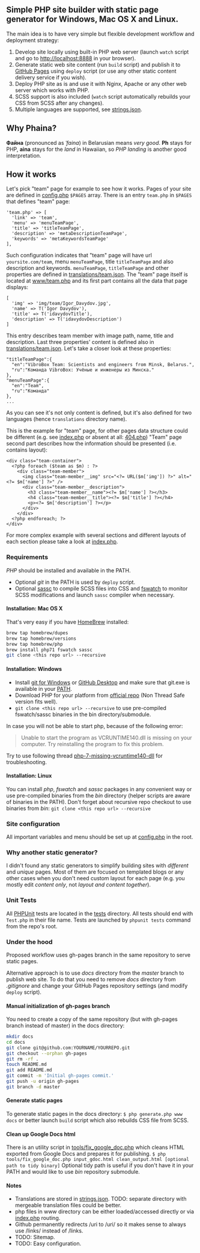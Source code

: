 ## Simple PHP site builder with static page generator for Windows, Mac OS X and Linux.

The main idea is to have very simple but flexible development workflow and deployment strategy:

1. Develop site locally using built-in PHP web server (launch `watch` script and go to <http://localhost:8888> in your browser).
2. Generate static web site content (run `build` script) and publish it to [GitHub Pages](https://pages.github.com/) using `deploy` script (or use any other static content delivery service if you wish).
3. Deploy PHP site as is and use it with Nginx, Apache or any other web server which works with PHP.
4. SCSS support is also included (`watch` script automatically rebuilds your CSS from SCSS after any changes).
5. Multiple languages are supported, see [strings.json](./strings.json).

## Why Phaina?

**Файна** (pronounced as *ˈfaina*) in Belarusian means *very good*. **Ph** stays for PHP, **aina** stays for the *land* in Hawaiian, so *PHP landing* is another good interpretation.

## How it works
Let's pick "team" page for example to see how it works. Pages of your site are defined in [config.php](https://github.com/deathbaba/landing-php/blob/master/config.php) `$PAGES` array. There is an entry `team.php` in `$PAGES` that defines "team" page:

```
'team.php' => [
  'link' => 'team',
  'menu' => 'menuTeamPage',
  'title' => 'titleTeamPage',
  'description' => 'metaDescriptionTeamPage',
  'keywords' => 'metaKeywordsTeamPage'
],
```
Such configuration indicates that "team" page will have url `yoursite.com/team`, menu `menuTeamPage`, title `titleTeamPage` and also description and keywords. `menuTeamPage`, `titleTeamPage` and other properties are defined in [translations/team.json](https://github.com/deathbaba/landing-php/blob/master/translations/team.json).
The "team" page itself is located at [www/team.php](https://github.com/deathbaba/landing-php/blob/master/www/team.php) and its first part contains all the data that page displays:

```
[
  'img' => 'img/team/Igor_Davydov.jpg',
  'name' => T('Igor Davydov'),
  'title' => T('idavydovTitle'),
  'description' => T('idavydovDescription')
]
```
This entry describes team member with image path, name, title and description. Last three properties' content is defined also in [translations/team.json](https://github.com/deathbaba/landing-php/blob/master/translations/team.json). Let's take a closer look at these properties:
```
"titleTeamPage":{
  "en":"VibroBox Team: Scientists and engineers from Minsk, Belarus.",
  "ru":"Команда VibroBox: Учёные и инженеры из Минска."
},
"menuTeamPage":{
  "en":"Team",
  "ru":"Команда"
},
...
```
As you can see it's not only content is defined, but it's also defined for two languages (hence `translations` directory name).

This is the example for "team" page, for other pages data structure could be different (e.g. see [index.php](https://github.com/deathbaba/landing-php/blob/master/www/index.php) or absent at all: [404.php](https://github.com/deathbaba/landing-php/blob/master/www/404.php))
"Team" page second part describes how the information should be presented (i.e. contains layout):

```
<div class="team-container">
  <?php foreach ($team as $m) : ?>
    <div class="team-member">
      <img class="team-member__img" src="<?= URL($m['img']) ?>" alt="<?= $m['name'] ?>" />
      <div class="team-member__description">
        <h3 class="team-member__name"><?= $m['name'] ?></h3>
        <h4 class="team-member__title"><?= $m['title'] ?></h4>
        <p><?= $m['description'] ?></p>
      </div>
    </div>
  <?php endforeach; ?>
</div>
```
For more complex example with several sections and different layouts of each section please take a look at [index.php](https://github.com/deathbaba/landing-php/blob/master/www/index.php).

### Requirements
*PHP* should be installed and available in the PATH.
- Optional *git* in the PATH is used by `deploy` script.
- Optional [sassc](https://github.com/sass/sassc) to compile SCSS files into CSS and [fswatch](http://emcrisostomo.github.io/fswatch/) to monitor SCSS modifications and launch ```sassc``` compiler when necessary.

#### Installation: Mac OS X
That's very easy if you have [HomeBrew](http://brew.sh/) installed:
```bash
brew tap homebrew/dupes
brew tap homebrew/versions
brew tap homebrew/php
brew install php71 fswatch sassc
git clone <this repo url> --recursive
```

#### Installation: Windows
- Install [git for Windows](https://git-scm.com/download/win) or [GitHub Desktop](https://desktop.github.com/) and make sure that git.exe is available in your [PATH](http://stackoverflow.com/questions/31167181/adding-git-to-path-variable-cant-find-github-under-appdata-local).
- Download PHP for your platform from [official repo](http://windows.php.net/download/) (Non Thread Safe version fits well).
- ```git clone <this repo url> --recursive``` to use pre-compiled fswatch/sassc binaries in the bin directory/submodule.

In case you will not be able to start php, because of the following error:
>Unable to start the program as VCRUNTIME140.dll is missing on your computer. Try reinstalling the program to fix this problem.

Try to use following thread [php-7-missing-vcruntime140-dll](http://stackoverflow.com/questions/30811668/php-7-missing-vcruntime140-dll) for troubleshooting.

#### Installation: Linux
You can install *php*, *fswatch* and *sassc* packages in any convenient way or use pre-compiled binaries from the *bin* directory (helper scripts are aware of binaries in the PATH). Don't forget about recursive repo checkout to use binaries from *bin*: ```git clone <this repo url> --recursive```

### Site configuration
All important variables and menu should be set up at [config.php](./config.php) in the root.

### Why another static generator?
I didn't found any static generators to simplify building sites with *different* and *unique* pages. Most of them are focused on templated blogs or any other cases when you don't need custom layout for each page (e.g. you mostly edit *content only*, not *layout and content together*).

### Unit Tests
All [PHPUnit](https://phpunit.de/) tests are located in the [tests](./tests) directory. All tests should end with `Test.php` in their file name. Tests are launched by `phpunit tests` command from the repo's root.

### Under the hood
Proposed workflow uses gh-pages branch in the same repository to serve static pages.

Alternative approach is to use *docs* directory from the *master* branch to publish web site. To do that you need to remove *docs* directory from *.gitignore* and change your GitHub Pages repository settings (and modify `deploy` script).

#### Manual initialization of gh-pages branch
You need to create a copy of the same repository (but with gh-pages branch instead of master) in the docs directory:
```bash
mkdir docs
cd docs
git clone git@github.com:YOURNAME/YOURREPO.git
git checkout --orphan gh-pages
git rm -rf .
touch README.md
git add README.md
git commit -m 'Initial gh-pages commit.'
git push -u origin gh-pages
git branch -d master
```

#### Generate static pages
To generate static pages in the docs directory:
```$ php generate.php www docs``` or better launch `build` script which also rebuilds CSS file from SCSS.

#### Clean up Google Docs html
There is an utility script in [tools/fix_google_doc.php](./tools/fix_google_doc.php) which cleans HTML exported from Google Docs and prepares it for publishing.
```$ php tools/fix_google_doc.php input_gdoc.html clean_output.html [optional path to tidy binary]```
Optional tidy path is useful if you don't have it in your PATH and would like to use *bin* repository submodule.

#### Notes
- Translations are stored in [strings.json](./strings.json). TODO: separate directory with mergeable translation files could be better.
- php files in www directory can be either loaded/accessed directly or via [index.php](./www/index.php) routing.
- Github permanently redirects /uri to /uri/ so it makes sense to always use /links/ instead of /links.
- TODO: Sitemap.
- TODO: Easy configuration.

